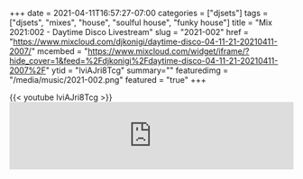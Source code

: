 +++
date = 2021-04-11T16:57:27-07:00
categories = ["djsets"]
tags = ["djsets", "mixes", "house", "soulful house", "funky house"]
title = "Mix 2021:002 - Daytime Disco Livestream"
slug = "2021-002"
href = "https://www.mixcloud.com/djkonigi/daytime-disco-04-11-21-20210411-2007/"
mcembed = "https://www.mixcloud.com/widget/iframe/?hide_cover=1&feed=%2Fdjkonigi%2Fdaytime-disco-04-11-21-20210411-2007%2F"
ytid = "lviAJri8Tcg"
summary=""
featuredimg = "/media/music/2021-002.png"
featured = "true"
+++

<div class="video"><div class="embed" >
{{< youtube lviAJri8Tcg >}}
</div></div>


<div class="mix"><div class="embed" >
<iframe width="100%" height="120" src="https://www.mixcloud.com/widget/iframe/?hide_cover=1&feed=%2Fdjkonigi%2Fdaytime-disco-04-11-21-20210411-2007%2F" frameborder="0" ></iframe>
</div></div>
